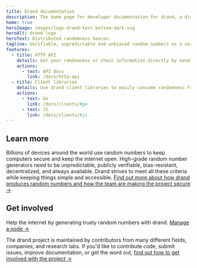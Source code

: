 ```yaml
---
title: Drand documentation
description: The home page for developer documentation for drand, a distributed randomness beacon.
home: true
heroImage: images/logo-drand-text-bottom-dark.svg
heroAlt: drand logo
heroText: Distributed randomness beacon.
tagline: Verifiable, unpredictable and unbiased random numbers as a service.
features:
  - title: HTTP API
    details: Get your randomness or chain information directly by sending HTTP `GET` requests to the drand JSON HTTP API.
    actions:
      - text: API docs
        link: /docs/http-api
  - title: Client libraries
    details: Use drand client libraries to easily consume randomness from your applications, over HTTP, gRPC or libp2p PubSub.
    actions:
      - text: Go
        link: /docs/clients/#go
      - text: JS
        link: /docs/clients/#js
---
```


## Learn more

Billions of devices around the world use random numbers to keep computers secure and keep the internet open. High-grade random number generators need to be unpredictable, publicly verifiable, bias-resistant, decentralized, and always available. Drand strives to meet all these criteria while keeping things simple and accessible. [Find out more about how drand produces random numbers and how the team are making the project secure →](/concepts/overview)

## Get involved

Help the internet by generating truely random numbers with drand. [Manage a node →](/operate)

The drand project is maintained by contributors from many different fields, companies, and research labs. If you'd like to contribute code, submit issues, improve documentation, or get the word out, [find out how to get involved with the project →](/about)
